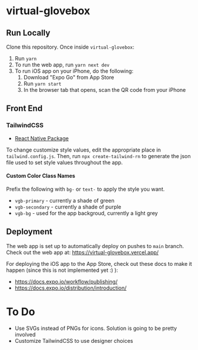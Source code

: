 # virtual-glovebox

## Run Locally

Clone this repository. Once inside `virtual-glovebox`:
1. Run `yarn`
2. To run the web app, run `yarn next dev`
3. To run iOS app on your iPhone, do the following:
    1. Download "Expo Go" from App Store
    2. Run `yarn start`
    3. In the browser tab that opens, scan the QR code from your iPhone

## Front End

### TailwindCSS

-   [React Native Package](https://github.com/vadimdemedes/tailwind-rn)

To change customize style values, edit the appropriate place in `tailwind.config.js`. Then, run `npx create-tailwind-rn` to generate the json file used to set style values throughout the app.

#### Custom Color Class Names

Prefix the following with `bg-` or `text-` to apply the style you want.

-   `vgb-primary` - currently a shade of green
-   `vgb-secondary` - currently a shade of purple
-   `vgb-bg` - used for the app backgroud, currently a light grey

## Deployment

The web app is set up to automatically deploy on pushes to `main` branch. Check out the web app at: <https://virtual-glovebox.vercel.app/>

For deploying the iOS app to the App Store, check out these docs to make it happen (since this is not implemented yet :) ):

-   <https://docs.expo.io/workflow/publishing/>
-   <https://docs.expo.io/distribution/introduction/>

# To Do

-   Use SVGs instead of PNGs for icons. Solution is going to be pretty involved
-   Customize TailwindCSS to use designer choices
